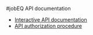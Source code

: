 #jobEQ API documentation

* [Interactive API documentation](http://jobeq.info/api/)
* [API authorization procedure](authorization.md)


